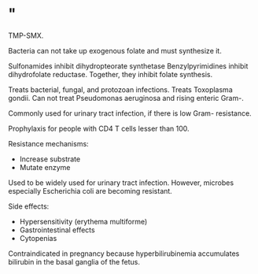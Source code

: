 # "

TMP-SMX.

Bacteria can not take up exogenous folate and must synthesize it.

Sulfonamides inhibit dihydropteorate synthetase
Benzylpyrimidines inhibit dihydrofolate reductase.
Together, they inhibit folate synthesis.

Treats bacterial, fungal, and protozoan infections.
Treats Toxoplasma gondii.
Can not treat Pseudomonas aeruginosa and rising enteric Gram-.

Commonly used for urinary tract infection, if there is low Gram- resistance.

Prophylaxis for people with CD4 T cells lesser than 100.

Resistance mechanisms:
- Increase substrate
- Mutate enzyme

Used to be widely used for urinary tract infection.
However, microbes especially Escherichia coli are becoming resistant.

Side effects:
- Hypersensitivity (erythema multiforme)
- Gastrointestinal effects
- Cytopenias

Contraindicated in pregnancy because hyperbilirubinemia accumulates bilirubin in the basal ganglia of the fetus.
